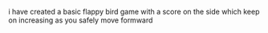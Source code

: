i have created a basic flappy bird game with a score on the side which keep on increasing as you safely move formward
